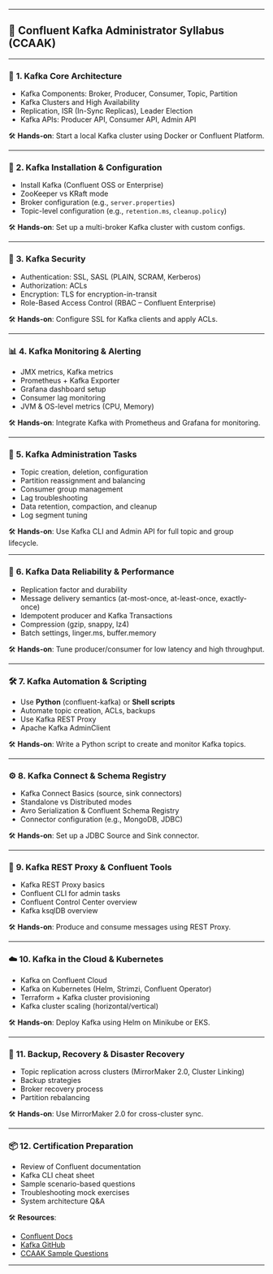 
---

## 🧾 **Confluent Kafka Administrator Syllabus (CCAAK)**

---

### 📘 **1. Kafka Core Architecture**

* Kafka Components: Broker, Producer, Consumer, Topic, Partition
* Kafka Clusters and High Availability
* Replication, ISR (In-Sync Replicas), Leader Election
* Kafka APIs: Producer API, Consumer API, Admin API

🛠️ **Hands-on**: Start a local Kafka cluster using Docker or Confluent Platform.

---

### 📗 **2. Kafka Installation & Configuration**

* Install Kafka (Confluent OSS or Enterprise)
* ZooKeeper vs KRaft mode
* Broker configuration (e.g., `server.properties`)
* Topic-level configuration (e.g., `retention.ms`, `cleanup.policy`)

🛠️ **Hands-on**: Set up a multi-broker Kafka cluster with custom configs.

---

### 🔐 **3. Kafka Security**

* Authentication: SSL, SASL (PLAIN, SCRAM, Kerberos)
* Authorization: ACLs
* Encryption: TLS for encryption-in-transit
* Role-Based Access Control (RBAC – Confluent Enterprise)

🛠️ **Hands-on**: Configure SSL for Kafka clients and apply ACLs.

---

### 📊 **4. Kafka Monitoring & Alerting**

* JMX metrics, Kafka metrics
* Prometheus + Kafka Exporter
* Grafana dashboard setup
* Consumer lag monitoring
* JVM & OS-level metrics (CPU, Memory)

🛠️ **Hands-on**: Integrate Kafka with Prometheus and Grafana for monitoring.

---

### 🧰 **5. Kafka Administration Tasks**

* Topic creation, deletion, configuration
* Partition reassignment and balancing
* Consumer group management
* Lag troubleshooting
* Data retention, compaction, and cleanup
* Log segment tuning

🛠️ **Hands-on**: Use Kafka CLI and Admin API for full topic and group lifecycle.

---

### 🔁 **6. Kafka Data Reliability & Performance**

* Replication factor and durability
* Message delivery semantics (at-most-once, at-least-once, exactly-once)
* Idempotent producer and Kafka Transactions
* Compression (gzip, snappy, lz4)
* Batch settings, linger.ms, buffer.memory

🛠️ **Hands-on**: Tune producer/consumer for low latency and high throughput.

---

### 🛠️ **7. Kafka Automation & Scripting**

* Use **Python** (confluent-kafka) or **Shell scripts**
* Automate topic creation, ACLs, backups
* Use Kafka REST Proxy
* Apache Kafka AdminClient

🛠️ **Hands-on**: Write a Python script to create and monitor Kafka topics.

---

### ⚙️ **8. Kafka Connect & Schema Registry**

* Kafka Connect Basics (source, sink connectors)
* Standalone vs Distributed modes
* Avro Serialization & Confluent Schema Registry
* Connector configuration (e.g., MongoDB, JDBC)

🛠️ **Hands-on**: Set up a JDBC Source and Sink connector.

---

### 📡 **9. Kafka REST Proxy & Confluent Tools**

* Kafka REST Proxy basics
* Confluent CLI for admin tasks
* Confluent Control Center overview
* Kafka ksqlDB overview

🛠️ **Hands-on**: Produce and consume messages using REST Proxy.

---

### ☁️ **10. Kafka in the Cloud & Kubernetes**

* Kafka on Confluent Cloud
* Kafka on Kubernetes (Helm, Strimzi, Confluent Operator)
* Terraform + Kafka cluster provisioning
* Kafka cluster scaling (horizontal/vertical)

🛠️ **Hands-on**: Deploy Kafka using Helm on Minikube or EKS.

---

### 📜 **11. Backup, Recovery & Disaster Recovery**

* Topic replication across clusters (MirrorMaker 2.0, Cluster Linking)
* Backup strategies
* Broker recovery process
* Partition rebalancing

🛠️ **Hands-on**: Use MirrorMaker 2.0 for cross-cluster sync.

---

### 📦 **12. Certification Preparation**

* Review of Confluent documentation
* Kafka CLI cheat sheet
* Sample scenario-based questions
* Troubleshooting mock exercises
* System architecture Q\&A

🛠️ **Resources**:

* [Confluent Docs](https://docs.confluent.io/)
* [Kafka GitHub](https://github.com/apache/kafka)
* [CCAAK Sample Questions](https://www.confluent.io/certification/administrator/)

---

